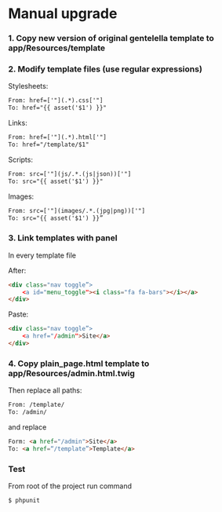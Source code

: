 # Manual upgrade


### 1. Copy new version of original gentelella template to app/Resources/template

### 2. Modify template files (use regular expressions)

Stylesheets:
```html
From: href=['"](.*).css['"]
To: href="{{ asset('$1') }}"
``` 

Links:
```html
From: href=['"](.*).html['"]
To: href="/template/$1"
``` 

Scripts:
```html
From: src=['"](js/.*.(js|json))['"]
To: src="{{ asset('$1') }}"
``` 

Images:
```html
From: src=['"](images/.*.(jpg|png))['"]
To: src="{{ asset('$1') }}”
``` 

### 3. Link templates with panel

In every template file

After:

```html
<div class="nav toggle”>                 
	<a id="menu_toggle"><i class="fa fa-bars"></i></a>               
</div>
```            

Paste:
```html           		
<div class="nav toggle”>               
	<a href="/admin">Site</a>
</div>
```

### 4. Copy plain_page.html template to app/Resources/admin.html.twig

Then replace all paths:

```html     
From: /template/
To: /admin/
```

and replace

```html  
Form: <a href="/admin">Site</a> 
To: <a href=“/template”>Template</a>
```

### Test
From root of the project run command

```base
$ phpunit
```



